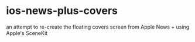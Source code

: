 # ios-news-plus-covers
an attempt to re-create the floating covers screen from Apple News + using Apple's SceneKit


